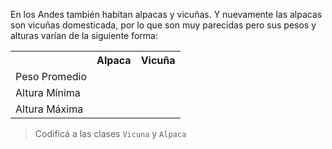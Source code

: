 En los Andes también habitan alpacas y vicuñas. Y nuevamente las alpacas son vicuñas domesticada, por lo que son muy parecidas pero sus pesos y alturas varían de la siguiente forma: 

<table class="table table-striped">
  <tr>
    <th></th>
    <th>Alpaca</th>
    <th>Vicuña</th>
  </tr>
  <tr>
    <td>Peso Promedio</td>
    <td></td>
    <td></td>
  </tr>
  <tr>
    <td>Altura Mínima</td>
    <td></td>
    <td></td>
  </tr>
  <tr>
    <td>Altura Máxima</td>
    <td></td>
    <td></td>
  </tr>
</table>

> Codificá a las clases `Vicuna` y `Alpaca`